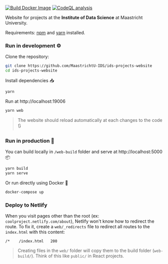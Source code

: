 [![Build Docker Image](https://github.com/MaastrichtU-IDS/ids-projects-website/workflows/Build%20Docker%20Image/badge.svg)](https://github.com/MaastrichtU-IDS/ids-projects-website/actions?query=workflow%3A%22Build+Docker+Image%22) [![CodeQL analysis](https://github.com/MaastrichtU-IDS/ids-projects-website/workflows/CodeQL%20analysis/badge.svg)](https://github.com/MaastrichtU-IDS/ids-projects-website/actions?query=workflow%3A%22CodeQL+analysis%22)

Website for projects at the **Institute of Data Science** at Maastricht University.

Requirements:  [npm](https://www.npmjs.com/get-npm) and [yarn](https://classic.yarnpkg.com/en/docs/install/#debian-stable) installed.

### Run in development ⚙️

Clone the repository:

```bash
git clone https://github.com/MaastrichtU-IDS/ids-projects-website
cd ids-projects-website
```

Install dependencies 📥

```bash
yarn
```

Run at http://localhost:19006

```bash
yarn web
```

> The website should reload automatically at each changes to the code 🔃

### Run in production 🚀

You can build locally in `/web-build` folder and serve at http://localhost:5000 📦

```bash
yarn build
yarn serve
```

Or run directly using Docker 🐳

```bash
docker-compose up
```

### Deploy to Netlify

When you visit pages other than the root (ex: `coolproject.netlify.com/about`), Netlify won't know how to redirect the route. To fix it, create a `web/_redirects` file to redirect all routes to the `index.html` with this content:

```
/*    /index.html   200
```

> Creating files in the `web/` folder will copy them to the build folder (`web-build/`). Think of this like `public/` in React projects.